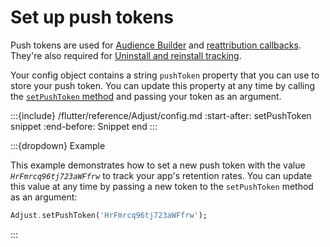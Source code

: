 # Set up push tokens

Push tokens are used for [Audience Builder](https://help.adjust.com/en/article/audience-builder) and [reattribution callbacks](https://help.adjust.com/en/suite/article/server-callbacks). They're also required for [Uninstall and reinstall tracking](https://help.adjust.com/en/article/uninstalls-reinstalls).

Your config object contains a string `pushToken` property that you can use to store your push token. You can update this property at any time by calling the [`setPushToken` method](#flutter-setpushtoken-invocation) and passing your token as an argument.

:::{include} /flutter/reference/Adjust/config.md
:start-after: setPushToken snippet
:end-before: Snippet end
:::

:::{dropdown} Example

This example demonstrates how to set a new push token with the value _`HrFmrcq96tj723aWFfrw`_ to track your app's retention rates. You can update this value at any time by passing a new token to the `setPushToken` method as an argument:

```dart
Adjust.setPushToken('HrFmrcq96tj723aWFfrw');
```

:::
